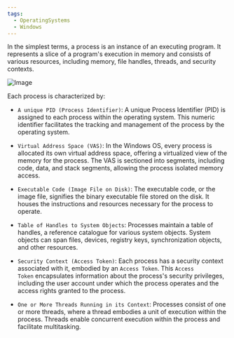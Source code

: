 ```yaml
---
tags:
  - OperatingSystems
  - Windows
---
```

In the simplest terms, a process is an instance of an executing program. It represents a slice of a program's execution in memory and consists of various resources, including memory, file handles, threads, and security contexts.

![Image](https://academy.hackthebox.com/storage/modules/227/process_internals.png)

Each process is characterized by:

- `A unique PID (Process Identifier)`: A unique Process Identifier (PID) is assigned to each process within the operating system. This numeric identifier facilitates the tracking and management of the process by the operating system.
    
- `Virtual Address Space (VAS)`: In the Windows OS, every process is allocated its own virtual address space, offering a virtualized view of the memory for the process. The VAS is sectioned into segments, including code, data, and stack segments, allowing the process isolated memory access.
    
- `Executable Code (Image File on Disk)`: The executable code, or the image file, signifies the binary executable file stored on the disk. It houses the instructions and resources necessary for the process to operate.
    
- `Table of Handles to System Objects`: Processes maintain a table of handles, a reference catalogue for various system objects. System objects can span files, devices, registry keys, synchronization objects, and other resources.
    
- `Security Context (Access Token)`: Each process has a security context associated with it, embodied by an `Access Token`. This `Access Token` encapsulates information about the process's security privileges, including the user account under which the process operates and the access rights granted to the process.
    
- `One or More Threads Running in its Context`: Processes consist of one or more threads, where a thread embodies a unit of execution within the process. Threads enable concurrent execution within the process and facilitate multitasking.